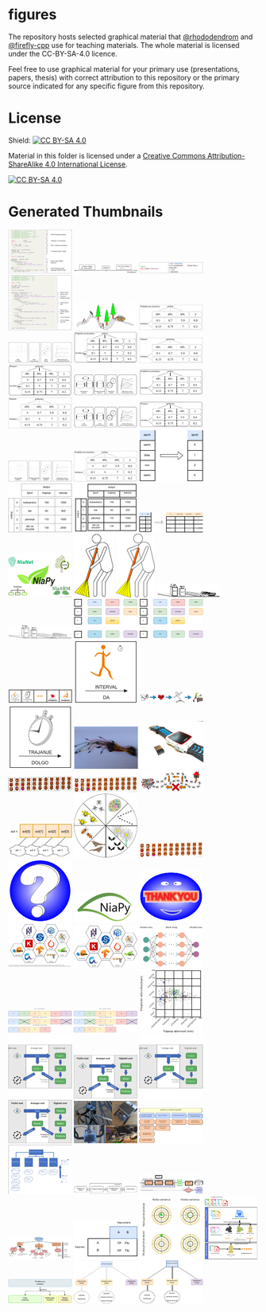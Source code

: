 # figures

The repository hosts selected graphical material that [@rhododendrom](https://github.com/rhododendrom) and [@firefly-cpp](https://github.com/firefly-cpp) use for
teaching materials. The whole material is licensed under the CC-BY-SA-4.0 licence.

Feel free to use graphical material for your primary use (presentations,
papers, thesis) with correct attribution to this repository or the
primary source indicated for any specific figure from this repository.

# License

Shield: [![CC BY-SA 4.0][cc-by-sa-shield]][cc-by-sa]

Material in this folder is licensed under a
[Creative Commons Attribution-ShareAlike 4.0 International License][cc-by-sa].

[![CC BY-SA 4.0][cc-by-sa-image]][cc-by-sa]

[cc-by-sa]: http://creativecommons.org/licenses/by-sa/4.0/
[cc-by-sa-image]: https://licensebuttons.net/l/by-sa/4.0/88x31.png
[cc-by-sa-shield]: https://img.shields.io/badge/License-CC%20BY--SA%204.0-lightgrey.svg



# Generated Thumbnails
![yesod-frameworkhello_yesod](/image_thumbnails/png_hello_yesod_thumb.png)
![yesod-frameworkpopularnost-haskell](/image_thumbnails/png_popularnost-haskell_thumb.png)
![yesod-frameworkhello_world](/image_thumbnails/png_hello_world_thumb.png)
![yesod-frameworkgradniki](/image_thumbnails/png_gradniki_thumb.png)
![data-miningrudar](/image_thumbnails/png_rudar_thumb.png)
![DM_stepsAtribut_Instanca](/image_thumbnails/png_Atribut_Instanca_thumb.png)
![DM_stepsDM_steps](/image_thumbnails/png_DM_steps_thumb.png)
![DM_stepsAtribut_Instanca_missing_data](/image_thumbnails/pdf_Atribut_Instanca_missing_data_thumb.png)
![DM_stepsAtributte_Instance](/image_thumbnails/png_Atributte_Instance_thumb.png)
![DM_stepsAtributte_Instance_missing_data](/image_thumbnails/pdf_Atributte_Instance_missing_data_thumb.png)
![DM_stepsDM_steps_slo](/image_thumbnails/pdf_DM_steps_slo_thumb.png)
![DM_stepsAtribut_Instanca](/image_thumbnails/pdf_Atribut_Instanca_thumb.png)
![DM_stepsAtrribut_Instance_missing_data](/image_thumbnails/png_Atrribut_Instance_missing_data_thumb.png)
![DM_stepsDM_steps](/image_thumbnails/pdf_DM_steps_thumb.png)
![DM_stepsAtributte_Instance](/image_thumbnails/pdf_Atributte_Instance_thumb.png)
![DM_stepsDM_steps_slo](/image_thumbnails/png_DM_steps_slo_thumb.png)
![DM_stepsAtribut_Instanca_missing_data](/image_thumbnails/png_Atribut_Instanca_missing_data_thumb.png)
![preprocessingordinal-encoding](/image_thumbnails/pdf_ordinal-encoding_thumb.png)
![preprocessingVrstice_stolpci](/image_thumbnails/png_Vrstice_stolpci_thumb.png)
![preprocessingVrstice_stolpci](/image_thumbnails/pdf_Vrstice_stolpci_thumb.png)
![preprocessingone-hot-encoding](/image_thumbnails/pdf_one-hot-encoding_thumb.png)
![nialogosNiaLogos](/image_thumbnails/png_NiaLogos_thumb.png)
![data-cleaningCiscenje_podatkov](/image_thumbnails/pdf_Ciscenje_podatkov_thumb.png)
![data-cleaningCiscenje_podatkov](/image_thumbnails/png_Ciscenje_podatkov_thumb.png)
![association-rule-miningARM_store](/image_thumbnails/pdf_ARM_store_thumb.png)
![association-rule-miningARM_store](/image_thumbnails/png_ARM_store_thumb.png)
![association-rule-miningtransakcijska_baza](/image_thumbnails/pdf_transakcijska_baza_thumb.png)
![association-rule-miningtransaction-database](/image_thumbnails/pdf_transaction-database_thumb.png)
![data-mining-in-sportglyph_example](/image_thumbnails/pdf_glyph_example_thumb.png)
![data-mining-in-sportpismenka-interval](/image_thumbnails/pdf_pismenka-interval_thumb.png)
![data-mining-in-sportheart-rate-monitor-to-data-mining-evolution](/image_thumbnails/pdf_heart-rate-monitor-to-data-mining-evolution_thumb.png)
![data-mining-in-sportpismenka-trajanje](/image_thumbnails/pdf_pismenka-trajanje_thumb.png)
![hardwarejumper-wires](/image_thumbnails/jpg_jumper-wires_thumb.png)
![hardwaresmart_watch_and_ant+](/image_thumbnails/jpg_smart_watch_and_ant+_thumb.png)
![nature-inspired-algorithmsnatural_evolution_bears](/image_thumbnails/pdf_natural_evolution_bears_thumb.png)
![nature-inspired-algorithmsnatural_evolution_bears_small](/image_thumbnails/png_natural_evolution_bears_small_thumb.png)
![nature-inspired-algorithmsants](/image_thumbnails/pdf_ants_thumb.png)
![nature-inspired-algorithmsmapping](/image_thumbnails/pdf_mapping_thumb.png)
![nature-inspired-algorithmsring4](/image_thumbnails/pdf_ring4_thumb.png)
![nature-inspired-algorithmsnatural_evolution_bears](/image_thumbnails/png_natural_evolution_bears_thumb.png)
![othervprasaj](/image_thumbnails/pdf_vprasaj_thumb.png)
![otherniapy_logo](/image_thumbnails/png_niapy_logo_thumb.png)
![otherhvala](/image_thumbnails/pdf_hvala_thumb.png)
![otherPortaliInSistemiZnanja_logotipi](/image_thumbnails/pdf_PortaliInSistemiZnanja_logotipi_thumb.png)
![otherPortaliInSistemiZnanja_logotipi_no_attribution](/image_thumbnails/pdf_PortaliInSistemiZnanja_logotipi_no_attribution_thumb.png)
![neural-networknevronska-mreza-primer](/image_thumbnails/pdf_nevronska-mreza-primer_thumb.png)
![feature-selectionfeature-selection](/image_thumbnails/pdf_feature-selection_thumb.png)
![feature-selectionizbira-znacilnic](/image_thumbnails/pdf_izbira-znacilnic_thumb.png)
![clusteringprimer-grucenje-sport](/image_thumbnails/pdf_primer-grucenje-sport_thumb.png)
![model-ENdigital-twin-model](/image_thumbnails/svg_digital-twin-model_thumb.png)
![model-ENdigital-twin-model](/image_thumbnails/png_digital-twin-model_thumb.png)
![model-SIdigital-twin-model](/image_thumbnails/svg_digital-twin-model_thumb.png)
![model-SIdigital-twin-model](/image_thumbnails/png_digital-twin-model_thumb.png)
![artificial-sport-trainerast-monitor](/image_thumbnails/jpg_ast-monitor_thumb.png)
![artificial-sport-trainerast-outline-1](/image_thumbnails/pdf_ast-outline-1_thumb.png)
![artificial-sport-trainerast-diagram-1](/image_thumbnails/pdf_ast-diagram-1_thumb.png)
![sicevovod](/image_thumbnails/pdf_cevovod_thumb.png)
![siautoml](/image_thumbnails/pdf_automl_thumb.png)
![siniaaml](/image_thumbnails/pdf_niaaml_thumb.png)
![classificationmetrike](/image_thumbnails/pdf_metrike_thumb.png)
![classificationVariancaPristranskost](/image_thumbnails/pdf_VariancaPristranskost_thumb.png)
![classificationMnozicaUcnaValidacijskaTestna](/image_thumbnails/pdf_MnozicaUcnaValidacijskaTestna_thumb.png)
![classificationPodatkovnaUcnaValidacijskaTestnaMnozica](/image_thumbnails/pdf_PodatkovnaUcnaValidacijskaTestnaMnozica_thumb.png)
![classificationpodrocja-strojnega-ucenja](/image_thumbnails/png_podrocja-strojnega-ucenja_thumb.png)
![classificationpodrocja-strojnega-ucenja](/image_thumbnails/pdf_podrocja-strojnega-ucenja_thumb.png)
